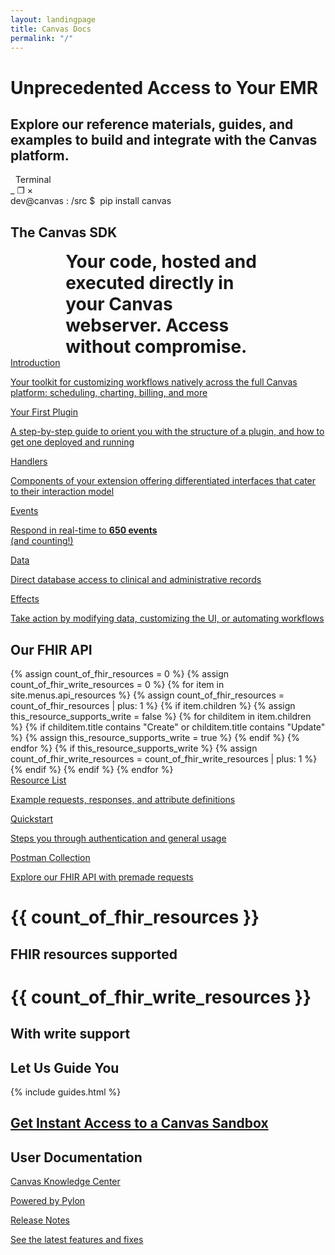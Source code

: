 ```yaml
---
layout: landingpage
title: Canvas Docs
permalink: "/"
---
```


<div class="hero">
    <div class="left">
        <div class="title">
            <h1>
                Unprecedented Access to Your EMR
            </h1>
            <h2>
                Explore our reference materials, guides, and examples to build and integrate with the Canvas platform.
            </h2>
        </div>
    </div>
    <div class="showcase">
        <div class="titlebar">
            <span class="spacer">&nbsp;</span>
            <span class="window-title">Terminal</span>
            <div class="window-controls">
                <span class="window-button">_</span>
                <span class="window-button">❐</span>
                <span class="window-button">×</span>
            </div>
        </div>
        <div class="terminal-content">
            <span class="user">dev@canvas</span>
            <span>:</span>
            <span class="pwd">/src</span>
            <span>$&nbsp;</span>
            <span class="command">pip install canvas</span>
        </div>
    </div>
</div>

<div class="landingpage_section">
    <h2 class="section-header">The Canvas SDK</h2>
    <div class="section-container">
        <div class="brag-box half-width">
            <h1 style="margin: auto; width: 65%;">
                Your code, hosted and executed directly in your Canvas
                webserver. Access without compromise.
            </h1>
        </div>
        <div class="card-list half-width">
            <a href="/sdk/">
                <div class="card-section-item">
                    <span class="cardHeading">Introduction</span>
                    <p>Your toolkit for customizing workflows natively across the
                    full Canvas platform: scheduling, charting, billing, and more</p>
                </div>
            </a>
            <a href="/guides/your-first-plugin/">
                <div class="card-section-item">
                    <span class="cardHeading">Your First Plugin</span>
                    <p>A step-by-step guide to orient you with the structure of a
                    plugin, and how to get one deployed and running</p>
                </div>
            </a>
            <a href="/sdk/handlers/">
                <div class="card-section-item">
                    <span class="cardHeading">Handlers</span>
                    <p>Components of your extension offering differentiated
                    interfaces that cater to their interaction model</p>
                </div>
            </a>
        </div>
    </div>
    <div class="card-grid">
        <a href="/sdk/events">
            <div class="card-section-item">
                <span class="cardHeading">Events</span>
                <p>Respond in real-time to <strong>650 events</strong><br/>(and counting!)</p>
            </div>
        </a>
        <a href="/sdk/data">
            <div class="card-section-item">
                <span class="cardHeading">Data</span>
                <p>Direct database access to clinical and administrative records</p>
            </div>
        </a>
        <a href="/sdk/effects">
            <div class="card-section-item">
                <span class="cardHeading">Effects</span>
                <p>Take action by modifying data, customizing the
                UI, or automating workflows</p>
            </div>
        </a>
    </div>
</div>

<div class="landingpage_section">
    <h2 class="section-header">Our FHIR API</h2>
    {% assign count_of_fhir_resources = 0 %}
    {% assign count_of_fhir_write_resources = 0 %}
    {% for item in site.menus.api_resources %}
        {% assign count_of_fhir_resources = count_of_fhir_resources | plus: 1 %}
        {% if item.children %}
            {% assign this_resource_supports_write = false %}
            {% for childitem in item.children %}
                {% if childitem.title contains "Create" or childitem.title contains "Update" %}
                    {% assign this_resource_supports_write = true %}
                {% endif %}
            {% endfor %}
            {% if this_resource_supports_write %}
                {% assign count_of_fhir_write_resources = count_of_fhir_write_resources | plus: 1 %}
            {% endif %}
        {% endif %}
    {% endfor %}
    <div class="section-container">
        <div class="card-list half-width">
            <a href="/api/">
                <div class="card-section-item">
                    <span class="cardHeading">Resource List</span>
                    <p>Example requests, responses, and attribute definitions</p>
                </div>
            </a>
            <a href="/api/quickstart">
                <div class="card-section-item">
                    <span class="cardHeading">Quickstart<br/></span>
                    <p>Steps you through authentication and general usage</p>
                </div>
            </a>
            <a href="https://www.postman.com/canvasmedical/workspace/canvas-medical-public-documentation" target="_blank">
                <div class="card-section-item">
                    <span class="cardHeading">Postman Collection</span>
                    <p>Explore our FHIR API with premade requests</p>
                </div>
            </a>
        </div>
        <div class="brag-box half-width">
            <div class="stat">
                <h1 class="stat-number">
                    {{ count_of_fhir_resources }}
                </h1>
                <h2 class="stat-description">
                     FHIR resources supported
                </h2>
            </div>
            <div class="stat">
                <h1 class="stat-number">
                    {{ count_of_fhir_write_resources }}
                </h1>
                <h2 class="stat-description">
                     With write support
                </h2>
            </div>
        </div>
    </div>
</div>

<div class="landingpage_section">
    <h2 class="section-header">Let Us Guide You</h2>
    {% include guides.html %}
</div>

<div class="landingpage_section">
    <div class="section-container">
        <a class="cta-button" href="https://www.canvasmedical.com/emrs/developer-sandbox">
            <h2 class="section-header">Get Instant Access to a Canvas Sandbox</h2>
        </a>
    </div>
</div>

<div class="landingpage_section">
    <h2 class="section-header">User Documentation</h2>
    <div class="card-grid">
        <a href="https://canvas-medical.help.usepylon.com/" target="_blank">
            <div class="card-section-item">
                <span class="cardHeading">Canvas Knowledge Center</span>
                <p>Powered by Pylon</p>
            </div>
        </a>
        <a href="/product-updates/release-notes">
            <div class="card-section-item">
                <span class="cardHeading">Release Notes</span>
                <p>See the latest features and fixes</p>
            </div>
        </a>
    </div>
</div>

<br/>
<br/>
<br/>
